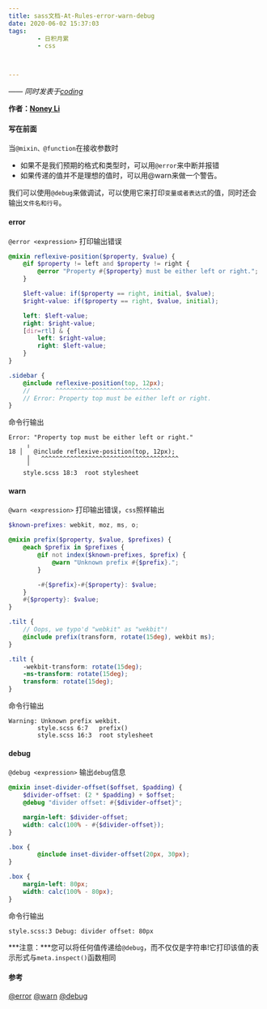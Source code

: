 ```yaml
---
title: sass文档-At-Rules-error-warn-debug
date: 2020-06-02 15:37:03
tags:
        - 日积月累
        - css



---
```


[Noney Li]: https://github.com/noney/ "noneyli"

*—— 同时发表于[coding](http://0kv30q.coding-pages.com/)*

__作者：[Noney Li]__

#### 写在前面

当`@mixin、@function`在接收参数时

- 如果不是我们预期的格式和类型时，可以用`@error`来中断并报错
- 如果传递的值并不是理想的值时，可以用@warn来做一个警告。

我们可以使用`@debug`来做调试，可以使用它来打印`变量或者表达式`的值，同时还会输出`文件名和行号`。

#### error

`@error <expression>` 打印输出错误

<!-- more -->

```scss
@mixin reflexive-position($property, $value) {
    @if $property != left and $property != right {
        @error "Property #{$property} must be either left or right.";
    }

    $left-value: if($property == right, initial, $value);
    $right-value: if($property == right, $value, initial);

    left: $left-value;
    right: $right-value;
    [dir=rtl] & {
        left: $right-value;
        right: $left-value;
    }
}

.sidebar {
    @include reflexive-position(top, 12px);
    //       ^^^^^^^^^^^^^^^^^^^^^^^^^^^^^
    // Error: Property top must be either left or right.
}
```

命令行输出

```shell
Error: "Property top must be either left or right."
     ╷
18 │   @include reflexive-position(top, 12px);
     │   ^^^^^^^^^^^^^^^^^^^^^^^^^^^^^^^^^^^^^^
     ╵
    style.scss 18:3  root stylesheet
```

#### warn

`@warn <expression>` 打印输出错误，`css`照样输出

```scss
$known-prefixes: webkit, moz, ms, o;

@mixin prefix($property, $value, $prefixes) {
    @each $prefix in $prefixes {
        @if not index($known-prefixes, $prefix) {
            @warn "Unknown prefix #{$prefix}.";
        }

        -#{$prefix}-#{$property}: $value;
    }
    #{$property}: $value;
}

.tilt {
    // Oops, we typo'd "webkit" as "wekbit"!
    @include prefix(transform, rotate(15deg), wekbit ms);
}
```

```css
.tilt {
    -wekbit-transform: rotate(15deg);
    -ms-transform: rotate(15deg);
    transform: rotate(15deg);
}
```

命令行输出

```shell
Warning: Unknown prefix wekbit.
        style.scss 6:7   prefix()
        style.scss 16:3  root stylesheet
```

#### debug

`@debug <expression>` 输出`debug`信息

```scss
@mixin inset-divider-offset($offset, $padding) {
    $divider-offset: (2 * $padding) + $offset;
    @debug "divider offset: #{$divider-offset}";

    margin-left: $divider-offset;
    width: calc(100% - #{$divider-offset});
}

.box {
        @include inset-divider-offset(20px, 30px);
}
```

```css
.box {
    margin-left: 80px;
    width: calc(100% - 80px);
}
```

命令行输出

```shell
style.scss:3 Debug: divider offset: 80px
```

***注意：***您可以将任何值传递给`@debug`，而不仅仅是字符串!它打印该值的表示形式与`meta.inspect()`函数相同



#### 参考

[@error](https://sass-lang.com/documentation/at-rules/error)
[@warn](https://sass-lang.com/documentation/at-rules/warn)
[@debug](https://sass-lang.com/documentation/at-rules/debug)